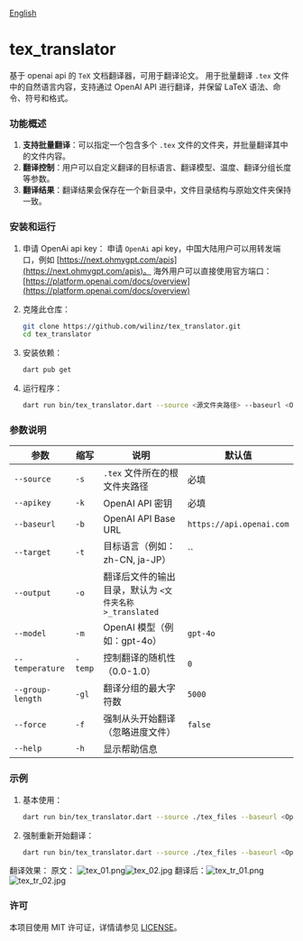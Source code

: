 [English](README_en.md)

# tex_translator

基于 openai api 的 `TeX` 文档翻译器，可用于翻译论文。
用于批量翻译 `.tex` 文件中的自然语言内容，支持通过 OpenAI API 进行翻译，并保留 LaTeX
语法、命令、符号和格式。

### 功能概述

1. **支持批量翻译**：可以指定一个包含多个 `.tex` 文件的文件夹，并批量翻译其中的文件内容。
2. **翻译控制**：用户可以自定义翻译的目标语言、翻译模型、温度、翻译分组长度等参数。
5. **翻译结果**：翻译结果会保存在一个新目录中，文件目录结构与原始文件夹保持一致。

### 安装和运行

1. 申请 OpenAi api key：
   申请 `OpenAi` api key，中国大陆用户可以用转发端口，例如 [https://next.ohmygpt.com/apis](https://next.ohmygpt.com/apis)。
   海外用户可以直接使用官方端口：[https://platform.openai.com/docs/overview](https://platform.openai.com/docs/overview)

2. 克隆此仓库：

   ```bash
   git clone https://github.com/wilinz/tex_translator.git
   cd tex_translator
   ```

3. 安装依赖：

   ```bash
   dart pub get
   ```

4. 运行程序：

   ```bash
   dart run bin/tex_translator.dart --source <源文件夹路径> --baseurl <OpenAI BaseURL> --apikey <OpenAI API密钥> --target <目标语言> [其他选项]
   ```

### 参数说明

| 参数               | 缩写      | 说明                                  | 默认值                      |
|------------------|---------|-------------------------------------|--------------------------|
| `--source`       | `-s`    | `.tex` 文件所在的根文件夹路径                  | 必填                       |
| `--apikey`       | `-k`    | OpenAI API 密钥                       | 必填                       |
| `--baseurl`      | `-b`    | OpenAI API Base URL                 | `https://api.openai.com` |
| `--target`       | `-t`    | 目标语言（例如：zh-CN, ja-JP）               | ``                       |
| `--output`       | `-o`    | 翻译后文件的输出目录，默认为 `<文件夹名称>_translated` |                          |
| `--model`        | `-m`    | OpenAI 模型（例如：gpt-4o）                | `gpt-4o`                 |
| `--temperature`  | `-temp` | 控制翻译的随机性（0.0-1.0）                   | `0`                      |
| `--group-length` | `-gl`   | 翻译分组的最大字符数                          | `5000`                   |
| `--force`        | `-f`    | 强制从头开始翻译（忽略进度文件）                    | `false`                  |
| `--help`         | `-h`    | 显示帮助信息                              |                          |

### 示例

1. 基本使用：

   ```bash
   dart run bin/tex_translator.dart --source ./tex_files --baseurl <OpenAI BaseURL> --apikey YOUR_OPENAI_API_KEY --target zh-CN
   ```

2. 强制重新开始翻译：

   ```bash
   dart run bin/tex_translator.dart --source ./tex_files --baseurl <OpenAI BaseURL> --apikey YOUR_OPENAI_API_KEY --target zh-CN --force
   ```

翻译效果：
原文：
![tex\_01.png](readme_assets/tex_01.png)![tex\_02.jpg](readme_assets/tex_02.png)
翻译后：![tex\_tr\_01.png](readme_assets/tex_tr_01.png)![tex\_tr\_02.jpg](readme_assets/tex_tr_02.png)

### 许可

本项目使用 MIT 许可证，详情请参见 [LICENSE](LICENSE)。
